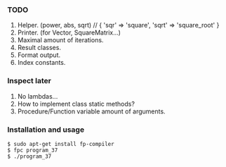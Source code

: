 ### TODO
1. Helper. (power, abs, sqrt) // { 'sqr' => 'square', 'sqrt' => 'square_root' }
2. Printer. (for Vector, SquareMatrix...)
3. Maximal amount of iterations.
4. Result classes.
5. Format output.
6. Index constants.

### Inspect later
1. No lambdas...
2. How to implement class static methods?
3. Procedure/Function variable amount of arguments.

### Installation and usage
```
$ sudo apt-get install fp-compiler
$ fpc program_37
$ ./program_37
```
